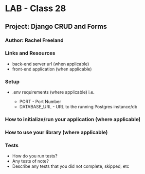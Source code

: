 # LAB - Class 28
## Project: Django CRUD and Forms
### Author: Rachel Freeland
### Links and Resources
* back-end server url (when applicable)
* front-end application (when applicable)
### Setup
  * .env requirements (where applicable)
  i.e.

    * PORT - Port Number
    * DATABASE_URL - URL to the running Postgres instance/db
### How to initialize/run your application (where applicable)
<!--e.g. python main.py-->
### How to use your library (where applicable)
### Tests
* How do you run tests?
* Any tests of note?
* Describe any tests that you did not complete, skipped, etc